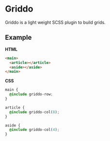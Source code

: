 # Griddo

Griddo is a light weight SCSS plugin to build grids.

## Example


**HTML**

```html
<main>
  <article></article>
  <aside></aside>
</main>
```

**CSS**

```css
main {
  @include griddo-row;
}

article {
  @include griddo-col(8);
}

aside {
  @include griddo-col(4);
}
```
